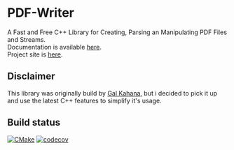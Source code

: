 # PDF-Writer

A Fast and Free C++ Library for Creating, Parsing an Manipulating PDF Files and Streams.   
Documentation is available [here](https://github.com/galkahana/PDF-Writer/wiki).   
Project site is [here](http://www.pdfhummus.com).   

## Disclaimer

This library was originally build by [Gal Kahana](https://github.com/galkahana), 
but i decided to pick it up and use the latest C++ features to simplify it's usage.

## Build status

[![CMake](https://github.com/feliwir/PDF-Writer/actions/workflows/ci.yml/badge.svg)](https://github.com/feliwir/PDF-Writer/actions/workflows/cmake.yml)
[![codecov](https://codecov.io/gh/feliwir/pdfwriter/branch/master/graph/badge.svg?token=AIPJNC43PJ)](https://codecov.io/gh/feliwir/pdfwriter)
